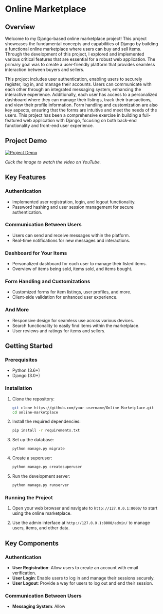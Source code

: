 # Online Marketplace

## Overview

Welcome to my Django-based online marketplace project! This project showcases the fundamental concepts and capabilities of Django by building a functional online marketplace where users can buy and sell items. Through the development of this project, I explored and implemented various critical features that are essential for a robust web application. The primary goal was to create a user-friendly platform that provides seamless interaction between buyers and sellers.

This project includes user authentication, enabling users to securely register, log in, and manage their accounts. Users can communicate with each other through an integrated messaging system, enhancing the interactive experience. Additionally, each user has access to a personalized dashboard where they can manage their listings, track their transactions, and view their profile information. Form handling and customization are also key aspects, ensuring that the forms are intuitive and meet the needs of the users. This project has been a comprehensive exercise in building a full-featured web application with Django, focusing on both back-end functionality and front-end user experience.

## Project Demo

[![Project Demo](https://img.youtube.com/vi/MNlnu1W9kYk/0.jpg)](https://youtu.be/MNlnu1W9kYk)

*Click the image to watch the video on YouTube.*

## Key Features

### Authentication

- Implemented user registration, login, and logout functionality.
- Password hashing and user session management for secure authentication.

### Communication Between Users

- Users can send and receive messages within the platform.
- Real-time notifications for new messages and interactions.

### Dashboard for Your Items

- Personalized dashboard for each user to manage their listed items.
- Overview of items being sold, items sold, and items bought.

### Form Handling and Customizations

- Customized forms for item listings, user profiles, and more.
- Client-side validation for enhanced user experience.

### And More

- Responsive design for seamless use across various devices.
- Search functionality to easily find items within the marketplace.
- User reviews and ratings for items and sellers.

## Getting Started

### Prerequisites

- Python (3.6+)
- Django (3.0+)

### Installation

1. Clone the repository:

    ```bash
    git clone https://github.com/your-username/Online-Marketplace.git
    cd online-marketplace
    ```

2. Install the required dependencies:

    ```bash
    pip install -r requirements.txt
    ```

3. Set up the database:

    ```bash
    python manage.py migrate
    ```

4. Create a superuser:

    ```bash
    python manage.py createsuperuser
    ```

5. Run the development server:

    ```bash
    python manage.py runserver
    ```

### Running the Project

1. Open your web browser and navigate to `http://127.0.0.1:8000/` to start using the online marketplace.

2. Use the admin interface at `http://127.0.0.1:8000/admin/` to manage users, items, and other data.

## Key Components

### Authentication

- **User Registration**: Allow users to create an account with email verification.
- **User Login**: Enable users to log in and manage their sessions securely.
- **User Logout**: Provide a way for users to log out and end their session.

### Communication Between Users

- **Messaging System**: Allow
